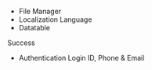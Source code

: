 - File Manager
- Localization Language
- Datatable

Success
- Authentication Login ID, Phone & Email
